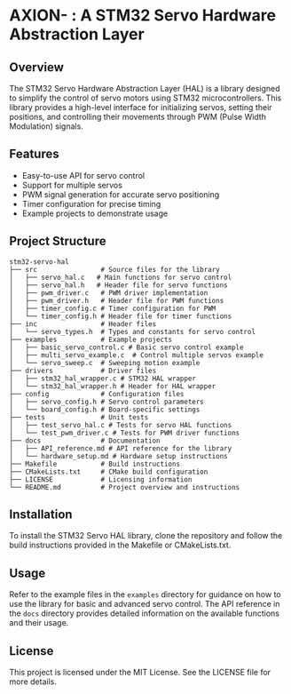 # AXION- : A STM32 Servo Hardware Abstraction Layer

## Overview
The STM32 Servo Hardware Abstraction Layer (HAL) is a library designed to simplify the control of servo motors using STM32 microcontrollers. This library provides a high-level interface for initializing servos, setting their positions, and controlling their movements through PWM (Pulse Width Modulation) signals.

## Features
- Easy-to-use API for servo control
- Support for multiple servos
- PWM signal generation for accurate servo positioning
- Timer configuration for precise timing
- Example projects to demonstrate usage

## Project Structure
```
stm32-servo-hal
├── src                # Source files for the library
│   ├── servo_hal.c   # Main functions for servo control
│   ├── servo_hal.h   # Header file for servo functions
│   ├── pwm_driver.c   # PWM driver implementation
│   ├── pwm_driver.h   # Header file for PWM functions
│   ├── timer_config.c # Timer configuration for PWM
│   └── timer_config.h # Header file for timer functions
├── inc                # Header files
│   └── servo_types.h  # Types and constants for servo control
├── examples           # Example projects
│   ├── basic_servo_control.c # Basic servo control example
│   ├── multi_servo_example.c  # Control multiple servos example
│   └── servo_sweep.c  # Sweeping motion example
├── drivers            # Driver files
│   ├── stm32_hal_wrapper.c # STM32 HAL wrapper
│   └── stm32_hal_wrapper.h # Header for HAL wrapper
├── config             # Configuration files
│   ├── servo_config.h # Servo control parameters
│   └── board_config.h # Board-specific settings
├── tests              # Unit tests
│   ├── test_servo_hal.c # Tests for servo HAL functions
│   └── test_pwm_driver.c # Tests for PWM driver functions
├── docs               # Documentation
│   ├── API_reference.md # API reference for the library
│   └── hardware_setup.md # Hardware setup instructions
├── Makefile           # Build instructions
├── CMakeLists.txt     # CMake build configuration
├── LICENSE            # Licensing information
└── README.md          # Project overview and instructions
```

## Installation
To install the STM32 Servo HAL library, clone the repository and follow the build instructions provided in the Makefile or CMakeLists.txt.

## Usage
Refer to the example files in the `examples` directory for guidance on how to use the library for basic and advanced servo control. The API reference in the `docs` directory provides detailed information on the available functions and their usage.

## License
This project is licensed under the MIT License. See the LICENSE file for more details.